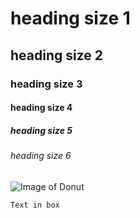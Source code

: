# heading size 1
## heading size 2
### heading size 3
#### heading size 4
##### heading size 5
###### heading size 6
![Image of Donut](https://media.istockphoto.com/photos/donut-with-sprinkles-isolated-picture-id538335769)
```
Text in box
```

